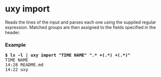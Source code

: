 # uxy import

Reads the lines of the input and parses each one using the supplied regular
expression. Matched groups are then assigned to the fields specified in
the header.

### Example

<pre>
<b>$ ls -l | uxy import "TIME NAME" ".* +(.*) +(.*)"</b>
TIME NAME 
14:28 README.md
14:22 uxy
</pre>

